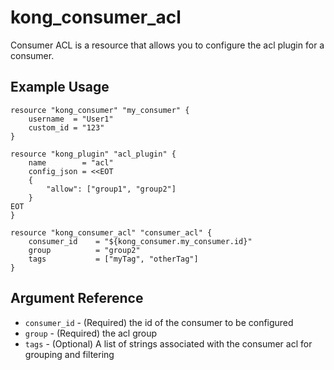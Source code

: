 # kong_consumer_acl

Consumer ACL is a resource that allows you to configure the acl plugin for a consumer.

## Example Usage

```hcl
resource "kong_consumer" "my_consumer" {
	username  = "User1"
	custom_id = "123"
}

resource "kong_plugin" "acl_plugin" {
	name        = "acl"
	config_json = <<EOT
	{
		"allow": ["group1", "group2"]
	}
EOT
}

resource "kong_consumer_acl" "consumer_acl" {
	consumer_id    = "${kong_consumer.my_consumer.id}"
	group          = "group2"
	tags           = ["myTag", "otherTag"]
}
```

## Argument Reference

* `consumer_id` - (Required) the id of the consumer to be configured
* `group` - (Required) the acl group
* `tags` - (Optional) A list of strings associated with the consumer acl for grouping and filtering
